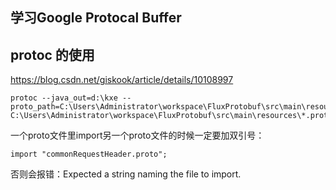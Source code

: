 ## 学习Google Protocal Buffer
## protoc 的使用
<https://blog.csdn.net/giskook/article/details/10108997>

```
protoc --java_out=d:\kxe --proto_path=C:\Users\Administrator\workspace\FluxProtobuf\src\main\resources C:\Users\Administrator\workspace\FluxProtobuf\src\main\resources\*.proto
```

一个proto文件里import另一个proto文件的时候一定要加双引号：

```
import "commonRequestHeader.proto";
```

否则会报错：Expected a string naming the file to import.

